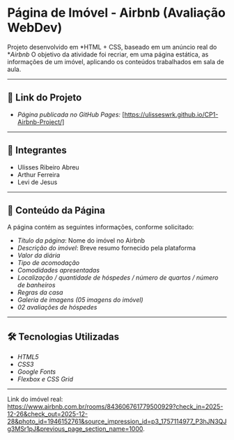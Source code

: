 # Página de Imóvel - Airbnb (Avaliação WebDev)

Projeto desenvolvido em *HTML + CSS, baseado em um anúncio real do **Airbnb*
O objetivo da atividade foi recriar, em uma página estática, as informações de um imóvel, aplicando os conteúdos trabalhados em sala de aula.

---

## 🔗 Link do Projeto

- *Página publicada no GitHub Pages:* [https://ulisseswrk.github.io/CP1-Airbnb-Project/]  

---

## 👥 Integrantes

- Ulisses Ribeiro Abreu 
- Arthur Ferreira
- Levi de Jesus 

---

## 📌 Conteúdo da Página

A página contém as seguintes informações, conforme solicitado:

- *Título da página*: Nome do imóvel no Airbnb  
- *Descrição do imóvel*: Breve resumo fornecido pela plataforma  
- *Valor da diária*  
- *Tipo de acomodação*  
- *Comodidades apresentadas*  
- *Localização / quantidade de hóspedes / número de quartos / número de banheiros*  
- *Regras da casa*  
- *Galeria de imagens (05 imagens do imóvel)*  
- *02 avaliações de hóspedes*  

---

## 🛠 Tecnologias Utilizadas

- *HTML5*  
- *CSS3*  
- *Google Fonts*  
- *Flexbox e CSS Grid*  

---

Link do imóvel real: https://www.airbnb.com.br/rooms/843606761779500929?check_in=2025-12-26&check_out=2025-12-28&photo_id=1946152761&source_impression_id=p3_1757114977_P3hJN3QJg3MSr1pJ&previous_page_section_name=1000.  
